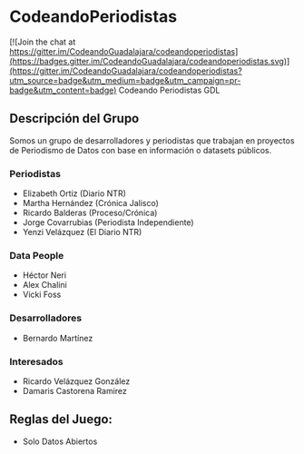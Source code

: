 # CodeandoPeriodistas

[![Join the chat at https://gitter.im/CodeandoGuadalajara/codeandoperiodistas](https://badges.gitter.im/CodeandoGuadalajara/codeandoperiodistas.svg)](https://gitter.im/CodeandoGuadalajara/codeandoperiodistas?utm_source=badge&utm_medium=badge&utm_campaign=pr-badge&utm_content=badge)
Codeando Periodistas GDL

## Descripción del Grupo
Somos un grupo de desarrolladores y periodistas que trabajan en proyectos de Periodismo de Datos con base en información o datasets públicos.

### Periodistas
* Elizabeth Ortiz (Diario NTR)
* Martha Hernández (Crónica Jalisco)
* Ricardo Balderas (Proceso/Crónica)
* Jorge Covarrubias (Periodista Independiente)
* Yenzi Velázquez (El Diario NTR)

### Data People
* Héctor Neri 
* Alex Chalini
* Vicki Foss

### Desarrolladores
* Bernardo Martínez

### Interesados
* Ricardo Velázquez González
* Damaris Castorena Ramirez 

## Reglas del Juego:
* Solo Datos Abiertos


